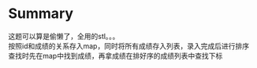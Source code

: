 # Summary
这题可以算是偷懒了，全用的stl。。。  
按照id和成绩的关系存入map，同时将所有成绩存入列表，录入完成后进行排序  
查找时先在map中找到成绩，再拿成绩在排好序的成绩列表中查找下标  